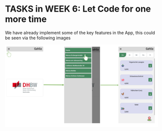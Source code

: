 # TASKS in WEEK 6: Let Code for one more time

We  have already implement some of the key features in the App, this could be seen via the following images


<img src ="App verison 1.0.png">
